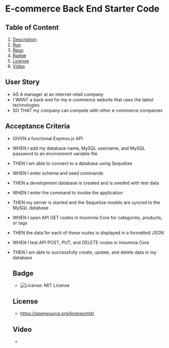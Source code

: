 # E-commerce Back End Starter Code

## Table of Content
  1. [Description](#description)
  2. [Run](#run)
  3. [Repo](#repo)
  4. [Badge](#badge)
  5. [License](#license)
  6. [Video](#video)

## User Story
- AS A manager at an internet retail company
- I WANT a back end for my e-commerce website that uses the latest technologies
- SO THAT my company can compete with other e-commerce companies

## Acceptance Criteria
- GIVEN a functional Express.js API
- WHEN I add my database name, MySQL username, and MySQL password to an   environment variable file
- THEN I am able to connect to a database using Sequelize
- WHEN I enter schema and seed commands
- THEN a development database is created and is seeded with test data
- WHEN I enter the command to invoke the application
- THEN my server is started and the Sequelize models are synced to the MySQL database
- WHEN I open API GET routes in Insomnia Core for categories, products, or tags
- THEN the data for each of these routes is displayed in a formatted JSON
- WHEN I test API POST, PUT, and DELETE routes in Insomnia Core
- THEN I am able to successfully create, update, and delete data in my database

  ## Badge
  - ![License: MIT License](https://img.shields.io/badge/License-MIT.0-red)

  ## License
  - https://opensource.org/license/mit/

  ## Video
  -
 